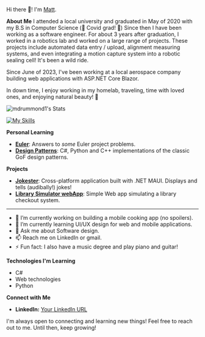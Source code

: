 
 Hi there 👋! I'm [Matt](https://www.linkedin.com/in/matthew-drummond-295a4a143).

**About Me**
I attended a local university and graduated in May of 2020 with my B.S in Computer Science (🎉 Covid grad! 🎉)
Since then I have been working as a software engineer.
For about 3 years after graduation, I worked in a robotics lab and worked on a large range of projects. These projects include automated data entry / upload, alignment measuring systems, and even integrating a motion capture system into a robotic sealing cell! It's been a wild ride.

Since June of 2023, I've been working at a local aerospace company building web applications with ASP.NET Core Blazor.

In down time, I enjoy working in my homelab, traveling, time with loved ones, and enjoying natural beauty! 🌄

![mdrummond1's Stats](https://github-readme-stats.vercel.app/api?username=mdrummond1&theme=vue-dark&show_icons=true&hide_border=true&count_private=true)

[![My Skills](https://skillicons.dev/icons?i=cs,html,css,py,azure,docker,dotnet,github,linux,sqlite,visualstudio,vscode)](https://skillicons.dev)


**Personal Learning**
*  **[Euler](https://github.com/mdrummond1/euler)**: Answers to *some* Euler project problems.
*  **[Design Patterns](https://github.com/mdrummond1/Design-Patterns)**: C#, Python and C++ implementations of the classic GoF design patterns.

**Projects**
*  **[Jokester](https://github.com/mdrummond1/Jokester)**: Cross-platform application built with .NET MAUI. Displays and tells (audibally!) jokes!
*  **[Library Simulator webApp](https://github.com/matthewkayin/cs665)**: Simple Web app simulating a library checkout system.

****
- 🔭 I’m currently working on building a mobile cooking app (no spoilers). 
- 🌱 I’m currently learning UI/UX design for web and mobile applications.
- 💬 Ask me about Software design.
- 📫 Reach me on LinkedIn or gmail.
- ⚡ Fun fact: I also have a music degree and play piano and guitar!

**Technologies I'm Learning**

* C#
* Web technologies
* Python

**Connect with Me**

*  **LinkedIn:** [Your LinkedIn URL](https://www.linkedin.com/in/matthew-drummond-295a4a143)

I'm always open to connecting and learning new things! Feel free to reach out to me. Until then, keep growing!
